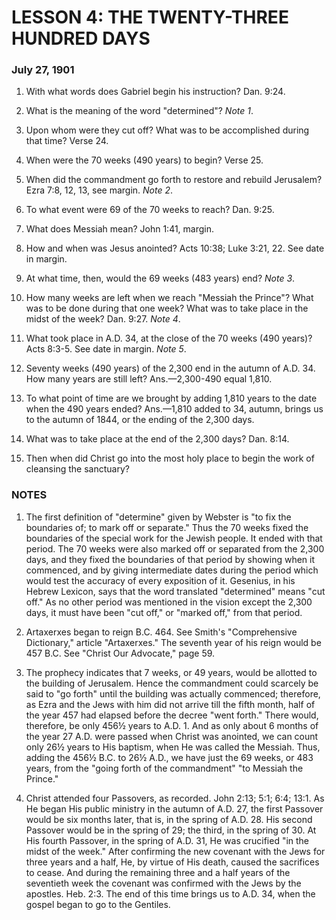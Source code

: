 # LESSON 4: THE TWENTY-THREE HUNDRED DAYS

### July 27, 1901

1. With what words does Gabriel begin his instruction? Dan. 9:24.

2. What is the meaning of the word "determined"? *Note 1*.

3. Upon whom were they cut off? What was to be accomplished during that time? Verse 24.

4. When were the 70 weeks (490 years) to begin? Verse 25.

5. When did the commandment go forth to restore and rebuild Jerusalem? Ezra 7:8, 12, 13, see margin. *Note 2*.

6. To what event were 69 of the 70 weeks to reach? Dan. 9:25.

7. What does Messiah mean? John 1:41, margin.

8. How and when was Jesus anointed? Acts 10:38; Luke 3:21, 22. See date in margin.

9. At what time, then, would the 69 weeks (483 years) end? *Note 3*.

10. How many weeks are left when we reach "Messiah the Prince"? What was to be done during that one week? What was to take place in the midst of the week? Dan. 9:27. *Note 4*.

11. What took place in A.D. 34, at the close of the 70 weeks (490 years)? Acts 8:3-5. See date in margin. *Note 5*.

12. Seventy weeks (490 years) of the 2,300 end in the autumn of A.D. 34. How many years are still left? Ans.—2,300-490 equal 1,810.

13. To what point of time are we brought by adding 1,810 years to the date when the 490 years ended? Ans.—1,810 added to 34, autumn, brings us to the autumn of 1844, or the ending of the 2,300 days.

14. What was to take place at the end of the 2,300 days? Dan. 8:14.

15. Then when did Christ go into the most holy place to begin the work of cleansing the sanctuary?

### NOTES

1. The first definition of "determine" given by Webster is "to fix the boundaries of; to mark off or separate." Thus the 70 weeks fixed the boundaries of the special work for the Jewish people. It ended with that period. The 70 weeks were also marked off or separated from the 2,300 days, and they fixed the boundaries of that period by showing when it commenced, and by giving intermediate dates during the period which would test the accuracy of every exposition of it. Gesenius, in his Hebrew Lexicon, says that the word translated "determined" means "cut off." As no other period was mentioned in the vision except the 2,300 days, it must have been "cut off," or "marked off," from that period.

2. Artaxerxes began to reign B.C. 464. See Smith's "Comprehensive Dictionary," article "Artaxerxes." The seventh year of his reign would be 457 B.C. See "Christ Our Advocate," page 59.

3. The prophecy indicates that 7 weeks, or 49 years, would be allotted to the building of Jerusalem. Hence the commandment could scarcely be said to "go forth" until the building was actually commenced; therefore, as Ezra and the Jews with him did not arrive till the fifth month, half of the year 457 had elapsed before the decree "went forth." There would, therefore, be only 456½ years to A.D. 1. And as only about 6 months of the year 27 A.D. were passed when Christ was anointed, we can count only 26½ years to His baptism, when He was called the Messiah. Thus, adding the 456½ B.C. to 26½ A.D., we have just the 69 weeks, or 483 years, from the "going forth of the commandment" "to Messiah the Prince."

4. Christ attended four Passovers, as recorded. John 2:13; 5:1; 6:4; 13:1. As He began His public ministry in the autumn of A.D. 27, the first Passover would be six months later, that is, in the spring of A.D. 28. His second Passover would be in the spring of 29; the third, in the spring of 30. At His fourth Passover, in the spring of A.D. 31, He was crucified "in the midst of the week." After confirming the new covenant with the Jews for three years and a half, He, by virtue of His death, caused the sacrifices to cease. And during the remaining three and a half years of the seventieth week the covenant was confirmed with the Jews by the apostles. Heb. 2:3. The end of this time brings us to A.D. 34, when the gospel began to go to the Gentiles.

